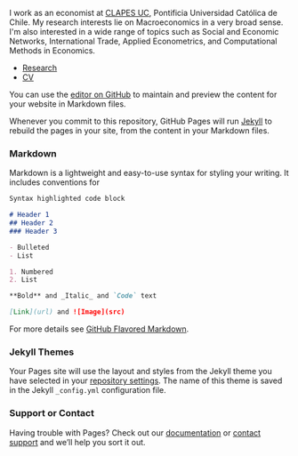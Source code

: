 I work as an economist at [CLAPES UC](http://www.clapesuc.cl/), Pontificia Universidad Católica de Chile. My research interests lie on Macroeconomics in a very broad sense. I'm also interested in a wide range of topics such as Social and Economic Networks, International Trade, Applied Econometrics, and Computational Methods in Economics.


<div class="navbar">
  <div class="navbar-inner">
      <ul class="nav">
          <li><a href="/pages/research.html">Research</a></li>
          <li><a href="ASU_CV_ENG_type3.pdf">CV</a></li>
      </ul>
  </div>
</div>

You can use the [editor on GitHub](https://github.com/asilvub/asilvub.github.io/edit/master/index.md) to maintain and preview the content for your website in Markdown files.

Whenever you commit to this repository, GitHub Pages will run [Jekyll](https://jekyllrb.com/) to rebuild the pages in your site, from the content in your Markdown files.

### Markdown

Markdown is a lightweight and easy-to-use syntax for styling your writing. It includes conventions for

```markdown
Syntax highlighted code block

# Header 1
## Header 2
### Header 3

- Bulleted
- List

1. Numbered
2. List

**Bold** and _Italic_ and `Code` text

[Link](url) and ![Image](src)
```

For more details see [GitHub Flavored Markdown](https://guides.github.com/features/mastering-markdown/).

### Jekyll Themes

Your Pages site will use the layout and styles from the Jekyll theme you have selected in your [repository settings](https://github.com/asilvub/asilvub.github.io/settings). The name of this theme is saved in the Jekyll `_config.yml` configuration file.

### Support or Contact

Having trouble with Pages? Check out our [documentation](https://help.github.com/categories/github-pages-basics/) or [contact support](https://github.com/contact) and we’ll help you sort it out.
